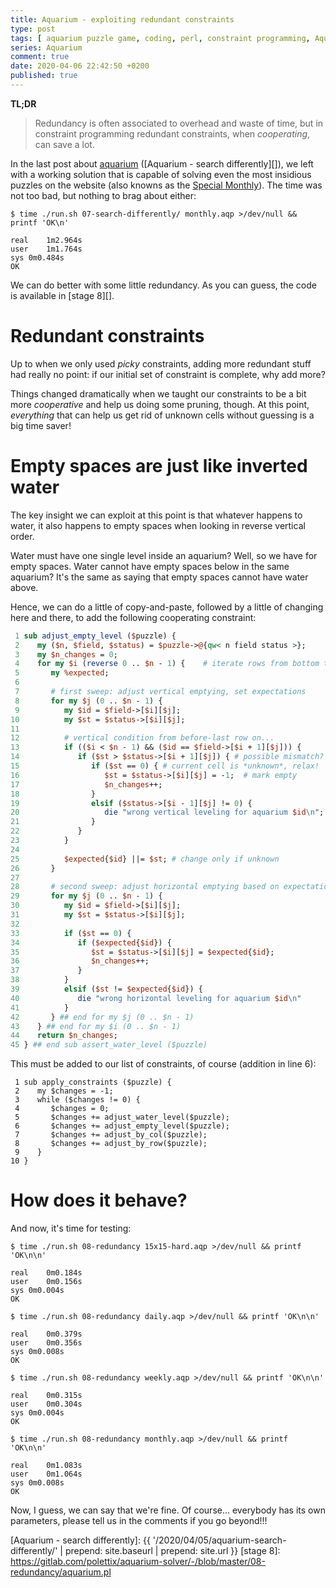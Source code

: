 ```yaml
---
title: Aquarium - exploiting redundant constraints
type: post
tags: [ aquarium puzzle game, coding, perl, constraint programming, Aquarium ]
series: Aquarium
comment: true
date: 2020-04-06 22:42:50 +0200
published: true
---
```


**TL;DR**

> Redundancy is often associated to overhead and waste of time, but in
> constraint programming redundant constraints, when *cooperating*, can save
> a lot.

In the last post about [aquarium][] ([Aquarium - search differently][]), we
left with a working solution that is capable of solving even the most
insidious puzzles on the website (also knowns as the [Special Monthly][]).
The time was not too bad, but nothing to brag about either:

```shell
$ time ./run.sh 07-search-differently/ monthly.aqp >/dev/null && printf 'OK\n'

real	1m2.964s
user	1m1.764s
sys	0m0.484s
OK
```

We can do better with some little redundancy. As you can guess, the code is
available in [stage 8][].

# Redundant constraints

Up to when we only used *picky* constraints, adding more redundant stuff had
really no point: if our initial set of constraint is complete, why add more?

Things changed dramatically when we taught our constraints to be a bit more
*cooperative* and help us doing some pruning, though. At this point,
*everything* that can help us get rid of unknown cells without guessing is a
big time saver!

# Empty spaces are just like inverted water

The key insight we can exploit at this point is that whatever happens to
water, it also happens to empty spaces when looking in reverse vertical
order.

Water must have one single level inside an aquarium? Well, so we have for
empty spaces. Water cannot have empty spaces below in the same aquarium?
It's the same as saying that empty spaces cannot have water above.

Hence, we can do a little of copy-and-paste, followed by a little of
changing here and there, to add the following cooperating constraint:

```perl
 1 sub adjust_empty_level ($puzzle) {
 2    my ($n, $field, $status) = $puzzle->@{qw< n field status >};
 3    my $n_changes = 0;
 4    for my $i (reverse 0 .. $n - 1) {    # iterate rows from bottom to top
 5       my %expected;
 6 
 7       # first sweep: adjust vertical emptying, set expectations
 8       for my $j (0 .. $n - 1) {
 9          my $id = $field->[$i][$j];
10          my $st = $status->[$i][$j];
11 
12          # vertical condition from before-last row on...
13          if (($i < $n - 1) && ($id == $field->[$i + 1][$j])) {
14             if ($st > $status->[$i + 1][$j]) { # possible mismatch?
15                if ($st == 0) { # current cell is *unknown*, relax!
16                   $st = $status->[$i][$j] = -1;  # mark empty
17                   $n_changes++;
18                }
19                elsif ($status->[$i - 1][$j] != 0) {
20                   die "wrong vertical leveling for aquarium $id\n";
21                }
22             }
23          }
24 
25          $expected{$id} ||= $st; # change only if unknown
26       }
27    
28       # second sweep: adjust horizontal emptying based on expectations
29       for my $j (0 .. $n - 1) {
30          my $id = $field->[$i][$j];
31          my $st = $status->[$i][$j];
32 
33          if ($st == 0) {
34             if ($expected{$id}) {
35                $st = $status->[$i][$j] = $expected{$id};
36                $n_changes++;
37             }
38          }
39          elsif ($st != $expected{$id}) {
40             die "wrong horizontal leveling for aquarium $id\n"
41          }
42       } ## end for my $j (0 .. $n - 1)
43    } ## end for my $i (0 .. $n - 1)
44    return $n_changes;
45 } ## end sub assert_water_level ($puzzle)
```

This must be added to our list of constraints, of course (addition in line
6):

```
 1 sub apply_constraints ($puzzle) {
 2    my $changes = -1;
 3    while ($changes != 0) {
 4       $changes = 0;
 5       $changes += adjust_water_level($puzzle);
 6       $changes += adjust_empty_level($puzzle);
 7       $changes += adjust_by_col($puzzle);
 8       $changes += adjust_by_row($puzzle);
 9    }
10 }
```

# How does it behave?

And now, it's time for testing:

```shell
$ time ./run.sh 08-redundancy 15x15-hard.aqp >/dev/null && printf 'OK\n\n'

real	0m0.184s
user	0m0.156s
sys	0m0.004s
OK

$ time ./run.sh 08-redundancy daily.aqp >/dev/null && printf 'OK\n\n'

real	0m0.379s
user	0m0.356s
sys	0m0.008s
OK

$ time ./run.sh 08-redundancy weekly.aqp >/dev/null && printf 'OK\n\n'

real	0m0.315s
user	0m0.304s
sys	0m0.004s
OK

$ time ./run.sh 08-redundancy monthly.aqp >/dev/null && printf 'OK\n\n'

real	0m1.083s
user	0m1.064s
sys	0m0.008s
OK

```

Now, I guess, we can say that we're fine. Of course... everybody has its own
parameters, please tell us in the comments if you go beyond!!!

[aquarium]: https://www.puzzle-aquarium.com/
[Special Monthly]: https://www.puzzle-aquarium.com/?size=11
[Aquarium - search differently]: {{ '/2020/04/05/aquarium-search-differently/' | prepend: site.baseurl | prepend: site.url }}
[stage 8]: https://gitlab.com/polettix/aquarium-solver/-/blob/master/08-redundancy/aquarium.pl
